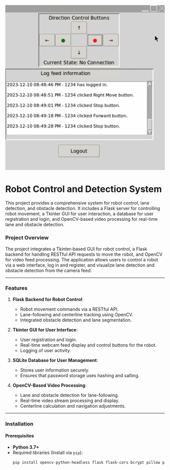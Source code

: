 ![Demo Video](4quadrantDisplay.gif)


# Robot Control and Detection System

This project provides a comprehensive system for robot control, lane detection, and obstacle detection. It includes a Flask server for controlling robot movement, a Tkinter GUI for user interaction, a database for user registration and login, and OpenCV-based video processing for real-time lane and obstacle detection.


### Project Overview

The project integrates a Tkinter-based GUI for robot control, a Flask backend for handling RESTful API requests to move the robot, and OpenCV for video feed processing. The application allows users to control a robot via a web interface, log in and register, and visualize lane detection and obstacle detection from the camera feed.

---

### Features

1. **Flask Backend for Robot Control**:
   - Robot movement commands via a RESTful API.
   - Lane-following and centerline tracking using OpenCV.
   - Integrated obstacle detection and lane segmentation.

2. **Tkinter GUI for User Interface**:
   - User registration and login.
   - Real-time webcam feed display and control buttons for the robot.
   - Logging of user activity.

3. **SQLite Database for User Management**:
   - Stores user information securely.
   - Ensures that password storage uses hashing and salting.

4. **OpenCV-Based Video Processing**:
   - Lane and obstacle detection for lane-following.
   - Real-time video stream processing and display.
   - Centerline calculation and navigation adjustments.

---

### Installation

#### Prerequisites

- **Python 3.7+**
- Required libraries (Install via `pip`):
  ```bash
  pip install opencv-python-headless flask flask-cors bcrypt pillow pytz
